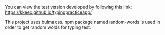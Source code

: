 You can view the test version developed by following this link: https://kkeec.github.io/typingpracticeapp/

This project uses bulma css. npm package named random-words is used in order to get random words for typing test.
